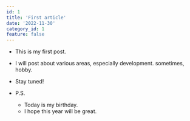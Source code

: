 ```yaml
---
id: 1
title: 'First article'
date: '2022-11-30'
category_id: 1
feature: false
---
```


- This is my first post.
- I will post about various areas, especially development. sometimes, hobby.
- Stay tuned!



- P.S.
    - Today is my birthday.
    - I hope this year will be great.
